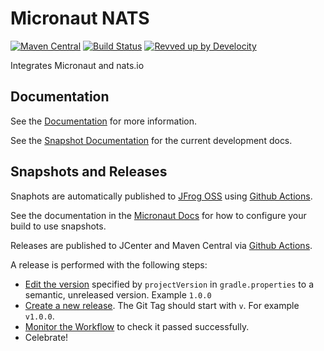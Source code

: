 # Micronaut NATS

[![Maven Central](https://img.shields.io/maven-central/v/io.micronaut.nats/micronaut-nats.svg?label=Maven%20Central)](https://search.maven.org/search?q=g:%22io.micronaut.nats%22%20AND%20a:%22micronaut-nats%22)
[![Build Status](https://github.com/micronaut-projects/micronaut-nats/workflows/Java%20CI/badge.svg)](https://github.com/micronaut-projects/micronaut-nats/actions)
[![Revved up by Develocity](https://img.shields.io/badge/Revved%20up%20by-Develocity-06A0CE?logo=Gradle&labelColor=02303A)](https://ge.micronaut.io/scans)

Integrates Micronaut and nats.io

## Documentation

See the [Documentation](https://micronaut-projects.github.io/micronaut-nats/latest/guide/) for more information. 

See the [Snapshot Documentation](https://micronaut-projects.github.io/micronaut-nats/snapshot/guide/) for the current development docs.

## Snapshots and Releases

Snaphots are automatically published to [JFrog OSS](https://oss.jfrog.org/artifactory/oss-snapshot-local/) using [Github Actions](https://github.com/micronaut-projects/micronaut-nats/actions).

See the documentation in the [Micronaut Docs](https://docs.micronaut.io/latest/guide/index.html#usingsnapshots) for how to configure your build to use snapshots.

Releases are published to JCenter and Maven Central via [Github Actions](https://github.com/micronaut-projects/micronaut-nats/actions).

A release is performed with the following steps:

* [Edit the version](https://github.com/micronaut-projects/micronaut-nats/edit/master/gradle.properties) specified by `projectVersion` in `gradle.properties` to a semantic, unreleased version. Example `1.0.0`
* [Create a new release](https://github.com/micronaut-projects/micronaut-nats/releases/new). The Git Tag should start with `v`. For example `v1.0.0`.
* [Monitor the Workflow](https://github.com/micronaut-projects/micronaut-nats/actions?query=workflow%3ARelease) to check it passed successfully.
* Celebrate!